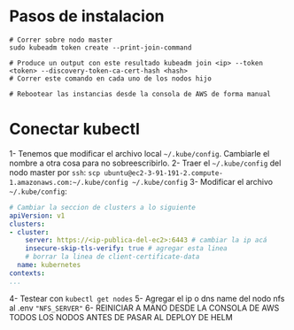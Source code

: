 # Pasos de instalacion
```
# Correr sobre nodo master
sudo kubeadm token create --print-join-command

# Produce un output con este resultado kubeadm join <ip> --token <token> --discovery-token-ca-cert-hash <hash>
# Correr este comando en cada uno de los nodos hijo

# Rebootear las instancias desde la consola de AWS de forma manual

```

# Conectar kubectl
1- Tenemos que modificar el archivo local `~/.kube/config`. Cambiarle el nombre a otra cosa para no sobreescribirlo.
2- Traer el `~/.kube/config` del nodo master por `ssh`: `scp ubuntu@ec2-3-91-191-2.compute-1.amazonaws.com:~/.kube/config ~/.kube/config`
3- Modificar el archivo `~/.kube/config`:
```yaml
# Cambiar la seccion de clusters a lo siguiente
apiVersion: v1
clusters:
- cluster:
    server: https://<ip-publica-del-ec2>:6443 # cambiar la ip acá
    insecure-skip-tls-verify: true # agregar esta linea
    # borrar la linea de client-certificate-data
  name: kubernetes
contexts:
...
```
4- Testear con `kubectl get nodes`
5- Agregar el ip o dns name del nodo nfs al .env `"NFS_SERVER"`
6- REINICIAR A MANO DESDE LA CONSOLA DE AWS TODOS LOS NODOS ANTES DE PASAR AL DEPLOY DE HELM